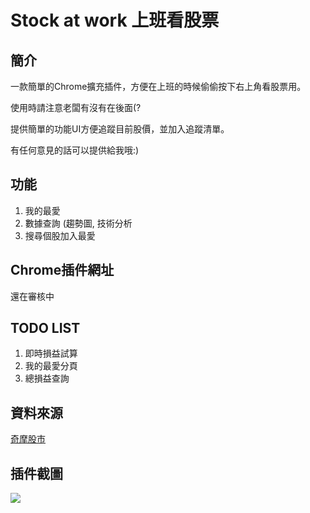 # Stock at work 上班看股票


## 簡介

一款簡單的Chrome擴充插件，方便在上班的時候偷偷按下右上角看股票用。

使用時請注意老闆有沒有在後面(?

提供簡單的功能UI方便追蹤目前股價，並加入追蹤清單。

有任何意見的話可以提供給我哦:)

## 功能

1. 我的最愛
3. 數據查詢 (趨勢圖, 技術分析
4. 搜尋個股加入最愛

## Chrome插件網址

還在審核中

## TODO LIST

1. 即時損益試算
2. 我的最愛分頁
3. 總損益查詢



## 資料來源

[奇摩股市](https://tw.stock.yahoo.com/)


## 插件截圖

![](https://i.imgur.com/yA9pwzb.png)
